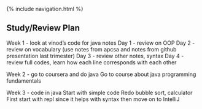 {% include navigation.html %}


## Study/Review Plan

Week 1 - look at vinod’s code for java notes
Day 1 - review on OOP
Day 2 - review on vocabulary (use notes from apcsa and notes from github presentation last trimester)
Day 3 - review other notes, syntax
Day 4 - review full codes, learn how each line corresponds with each other

Week 2 - go to coursera and do java
Go to course about java programming fundamentals

Week 3 - code in java
Start with simple code
Redo bubble sort, calculator
First start with repl since it helps with syntax then move on to IntelliJ
